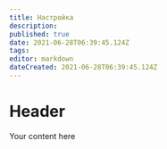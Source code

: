 ```yaml
---
title: Настройка
description: 
published: true
date: 2021-06-28T06:39:45.124Z
tags: 
editor: markdown
dateCreated: 2021-06-28T06:39:45.124Z
---
```


# Header
Your content here